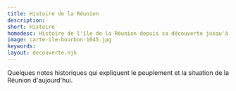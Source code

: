 ```yaml
---
title: Histoire de la Réunion
description:
short: Histoire
homedesc: Histoire de l'île de la Réunion depuis sa découverte jusqu'à nos jours
image: carte-ile-bourbon-1645.jpg
keywords:
layout: decouverte.njk
---
```


Quelques notes historiques qui expliquent le peuplement et la situation de la Réunion d'aujourd'hui.
